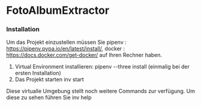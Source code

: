# FotoAlbumExtractor
### Installation
Um das Projekt einzustellen müssen Sie pipenv : https://pipenv.pypa.io/en/latest/install/, docker : https://docs.docker.com/get-docker/ auf Ihren Rechner haben.
1. Virtual Environment installieren:
pipenv --three install (einmalig bei der ersten Installation)
2. Das Projekt starten
inv start

Diese virtualle Umgebung stellt noch weitere Commands zur verfügung. Um diese zu sehen führen Sie inv help
